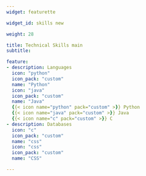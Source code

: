```yaml
---
widget: featurette

widget_id: skills new

weight: 28

title: Technical Skills main
subtitle:

feature:
- description: Languages
  icon: "python"
  icon_pack: "custom"
  name: "Python"
  icon: "java"
  icon_pack: "custom"
  name: "Java"
  {{< icon name="python" pack="custom" >}} Python
  {{< icon name="java" pack="custom" >}} Java
  {{< icon name="c" pack="custom" >}} C
- description: Databases
  icon: "c"
  icon_pack: "custom"
  name: "css"
  icon: "css"
  icon_pack: "custom"
  name: "CSS"

---
```

